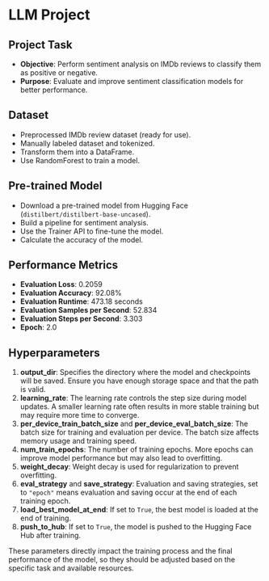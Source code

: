 # LLM Project

## Project Task
- **Objective**: Perform sentiment analysis on IMDb reviews to classify them as positive or negative.
- **Purpose**: Evaluate and improve sentiment classification models for better performance.

## Dataset
- Preprocessed IMDb review dataset (ready for use).
- Manually labeled dataset and tokenized.
- Transform them into a DataFrame.
- Use RandomForest to train a model.

## Pre-trained Model
- Download a pre-trained model from Hugging Face (`distilbert/distilbert-base-uncased`).
- Build a pipeline for sentiment analysis.
- Use the Trainer API to fine-tune the model.
- Calculate the accuracy of the model.

## Performance Metrics
- **Evaluation Loss**: 0.2059
- **Evaluation Accuracy**: 92.08%
- **Evaluation Runtime**: 473.18 seconds
- **Evaluation Samples per Second**: 52.834
- **Evaluation Steps per Second**: 3.303
- **Epoch**: 2.0

## Hyperparameters
1. **output_dir**: Specifies the directory where the model and checkpoints will be saved. Ensure you have enough storage space and that the path is valid.
2. **learning_rate**: The learning rate controls the step size during model updates. A smaller learning rate often results in more stable training but may require more time to converge.
3. **per_device_train_batch_size** and **per_device_eval_batch_size**: The batch size for training and evaluation per device. The batch size affects memory usage and training speed.
4. **num_train_epochs**: The number of training epochs. More epochs can improve model performance but may also lead to overfitting.
5. **weight_decay**: Weight decay is used for regularization to prevent overfitting.
6. **eval_strategy** and **save_strategy**: Evaluation and saving strategies, set to `"epoch"` means evaluation and saving occur at the end of each training epoch.
7. **load_best_model_at_end**: If set to `True`, the best model is loaded at the end of training.
8. **push_to_hub**: If set to `True`, the model is pushed to the Hugging Face Hub after training.

These parameters directly impact the training process and the final performance of the model, so they should be adjusted based on the specific task and available resources.